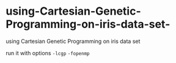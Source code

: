 # using-Cartesian-Genetic-Programming-on-iris-data-set-
using Cartesian Genetic Programming on iris data set 

run it with options `-lcgp` `-fopenmp `
